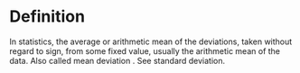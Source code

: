 # Definition

In statistics, the average or arithmetic mean of the deviations, taken
without regard to sign, from some fixed value, usually the arithmetic
mean of the data. Also called mean deviation . See standard deviation.

